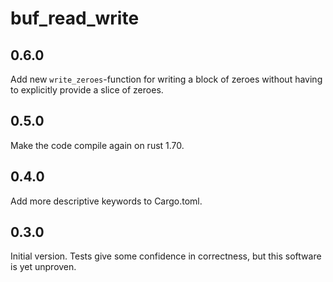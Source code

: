 # buf_read_write

## 0.6.0

Add new `write_zeroes`-function for writing a block of zeroes without having to explicitly provide a slice of zeroes.

## 0.5.0

Make the code compile again on rust 1.70.

## 0.4.0

Add more descriptive keywords to Cargo.toml.

## 0.3.0

Initial version. Tests give some confidence in correctness, but this software is yet unproven.

